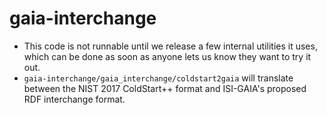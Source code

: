 # gaia-interchange

* This code is not runnable until we release a few internal utilities it uses, which can be done as soon as anyone lets us know they want to try it out.
* `gaia-interchange/gaia_interchange/coldstart2gaia`
will translate between the NIST 2017 ColdStart++ format and ISI-GAIA's proposed RDF interchange format.

